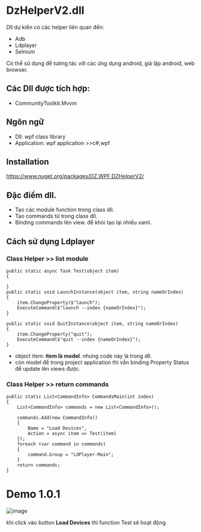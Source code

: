 # DzHelperV2.dll
Dll dự kiến có các helper liên quan đến:
- Adb
- Ldplayer
- Selnium

Có thể sử dụng để tương tác với các ứng dụng android, giả lập android, web browser.

## Các Dll được tích hợp:
- CommunityToolkit.Mvvm


## Ngôn ngữ
- Dll: wpf class library
- Application: wpf application >>c#,wpf

## Installation
https://www.nuget.org/packages/DZ.WPF.DZHelperV2/

## Đặc điểm dll.
- Tạo các module function trong class dll.
- Tạo commands từ trong class dll.
- Binding commands lên view. để khỏi tạo lại nhiều xaml.

## Cách sử dụng Ldplayer
### Class Helper >> list module
```Functions in class Helper
public static async Task Test(object item)
{
    
}
public static void LaunchInstance(object item, string nameOrIndex)
{
    item.ChangeProperty($"launch");
    ExecuteCommand($"launch --index {nameOrIndex}");
}

public static void QuitInstance(object item, string nameOrIndex)
{
    item.ChangeProperty("quit");
    ExecuteCommand($"quit --index {nameOrIndex}");
}
```
- object item: **item là model**. nhưng code này là trong dll.
- còn model để trong project application thì vẫn binding Property Status để update lên views được.

### Class Helper >> return commands
```Functions in class Helper
public static List<CommandInfo> CommandsMain(int index)
{
    List<CommandInfo> commands = new List<CommandInfo>();

    commands.Add(new CommandInfo()
    {
        Name = "Load Devices",
        Action = async item => Test(item) 
    });
    foreach (var command in commands)
    {
        command.Group = "LdPlayer-Main";
    }
    return commands;
}
```

# Demo 1.0.1
![image](https://github.com/user-attachments/assets/8e3c5a5a-1277-4ce6-9e8e-096b6c0391c5)

khi click vào button **Load Devices** thì function Test sẽ hoạt động




